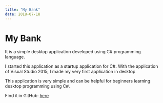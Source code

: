 ```yaml
---
title: "My Bank"
date: 2018-07-18
---
```


# My Bank
It is a simple desktop application developed using C# programming language.

I started this application as a startup application for C#. With the application of Visual Studio 2015, I made my very first application in desktop.

This application is very simple and can be helpful for beginners learning desktop programming using C#.

Find it in GitHub: [here](https://github.com/elwyncrestha/MyBank)
